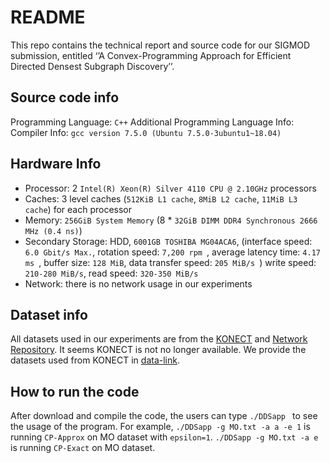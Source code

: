 # README
This repo contains the technical report and source code for our SIGMOD submission, entitled ‘’A Convex-Programming Approach for Efficient Directed Densest Subgraph Discovery’’.

## Source code info
Programming Language: `C++`
Additional Programming Language Info: 
Compiler Info: `gcc version 7.5.0 (Ubuntu 7.5.0-3ubuntu1~18.04) `

## Hardware Info
- Processor: 2  `Intel(R) Xeon(R) Silver 4110 CPU @ 2.10GHz` processors
- Caches: 3 level caches (`512KiB L1 cache`, `8MiB L2 cache`, `11MiB L3 cache`) for each processor
- Memory: `256GiB System Memory` (8 \* `32GiB DIMM DDR4 Synchronous 2666 MHz (0.4 ns)`)
- Secondary Storage: HDD, `6001GB TOSHIBA MG04ACA6`, (interface speed: `6.0 Gbit/s Max.`, rotation speed: `7,200 rpm `, average latency time: `4.17 ms `, buffer size: `128 MiB`, data transfer speed: `205 MiB/s `) write speed: `210-280 MiB/s`, read speed: `320-350 MiB/s`
- Network: there is no network usage in our experiments

## Dataset info
All datasets used in our experiments are from the [KONECT](http://konect.uni-koblenz.de) and [Network Repository](http://%20networkrepository.com). It seems KONECT is not no longer available. We provide the datasets used from KONECT in [data-link](https://drive.google.com/file/d/1hInSADDcSinvzZGXMJZka1VRnf_wcJ9D/view?usp=sharing "data").

## How to run the code
After download and compile the code, the users can type `./DDSapp ` to see the usage of the program.
For example, `./DDSapp -g MO.txt -a a -e 1`  is running `CP-Approx` on MO dataset with `epsilon=1`.
`./DDSapp -g MO.txt -a e`  is running `CP-Exact` on MO dataset.